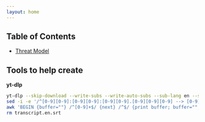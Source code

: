 ```yaml
---
layout: home
---
```


## Table of Contents
- [Threat Model](Content/Threat%20Model/guide.html)


## Tools to help create

**yt-dlp**

```bash
yt-dlp --skip-download --write-subs --write-auto-subs --sub-lang en --sub-format ttml --convert-subs srt --output "transcript.%(ext)s" <URL_HERE_NO_QUOTES> && \
sed -i -e '/^[0-9][0-9]:[0-9][0-9]:[0-9][0-9].[0-9][0-9][0-9] --> [0-9][0-9]:[0-9][0-9]:[0-9][0-9].[0-9][0-9][0-9]$/d' -e '/^[[:digit:]]\{1,3\}$/d' -e 's/<[^>]*>//g' transcript.en.srt && \
awk 'BEGIN {buffer=""} /^[0-9]+$/ {next} /^$/ {print buffer; buffer=""; next} {if (buffer != "") buffer = buffer " "; buffer = buffer $0} END {if (buffer != "") print buffer}' transcript.en.srt > output.txt && \
rm transcript.en.srt
```
